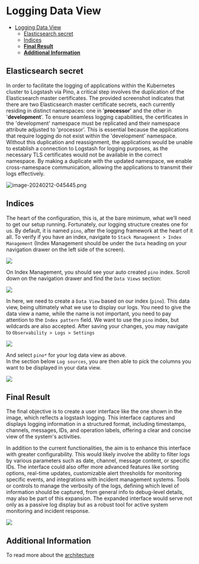 # Logging Data View

- [Logging Data View](#logging-data-view)
  - [Elasticsearch secret](#elasticsearch-secret)
  - [Indices](#indices)
  - [**Final Result**](#final-result)
  - [**Additional Information**](#additional-information)

## Elasticsearch secret

In order to facilitate the logging of applications within the Kubernetes cluster to Logstash via Pino, a critical step involves the duplication of the Elasticsearch master certificates. The provided screenshot indicates that there are two Elasticsearch master certificate secrets, each currently residing in distinct namespaces: one in '**processor**' and the other in '**development**'. To ensure seamless logging capabilities, the certificates in the 'development' namespace must be replicated and their namespace attribute adjusted to 'processor'. This is essential because the applications that require logging do not exist within the 'development' namespace. Without this duplication and reassignment, the applications would be unable to establish a connection to Logstash for logging purposes, as the necessary TLS certificates would not be available in the correct namespace. By making a duplicate with the updated namespace, we enable cross-namespace communication, allowing the applications to transmit their logs effectively.

![image-20240212-045445.png](../../../../../images/image-20240212-045445.png)

## Indices

The heart of the configuration, this is, at the bare minimum, what we’ll need to get our setup running. Fortunately, our logging structure creates one for us. By default, it is named `pino`, after the logging framework at the heart of it all. To verify if you have an index, navigate to `Stack Management > Index Management` (Index Management should be under the `Data` heading on your navigation drawer on the left side of the screen).  

![](../../../../../images/image-20231208-084112.png)

On Index Management, you should see your auto created `pino` index. Scroll down on the navigation drawer and find the `Data Views` section:  

![](../../../../../images/image-20231208-084349.png)

In here, we need to create a `Data View` based on our index (`pino`). This data view, being ultimately what we use to display our logs. You need to give the data view a name, while the name is not important, you need to pay attention to the `Index pattern` field. We want to use the `pino` index, but wildcards are also accepted. After saving your changes, you may navigate to `Observability > Logs > Settings`

![](../../../../../images/image-20231208-085220.png)

And select `pino*` for your log data view as above.  
In the section below `Log sources`, you are then able to pick the columns you want to be displayed in your data view.

![](../../../../../images/image-20231208-085401.png)

## **Final Result**

The final objective is to create a user interface like the one shown in the image, which reflects a logstash logging. This interface captures and displays logging information in a structured format, including timestamps, channels, messages, IDs, and operation labels, offering a clear and concise view of the system's activities.

In addition to the current functionalities, the aim is to enhance this interface with greater configurability. This would likely involve the ability to filter logs by various parameters such as date, channel, message content, or specific IDs. The interface could also offer more advanced features like sorting options, real-time updates, customizable alert thresholds for monitoring specific events, and integrations with incident management systems. Tools or controls to manage the verbosity of the logs, defining which level of information should be captured, from general info to debug-level details, may also be part of this expansion. The expanded interface would serve not only as a passive log display but as a robust tool for active system monitoring and incident response.

![](../../../../../images/image-20231208-083424.png)

## **Additional Information**

To read more about the [architecture](../../../frms-platform-developers-documentation/the-tazama-logging-framework/archived-information/logging-framework-architecture.md)
